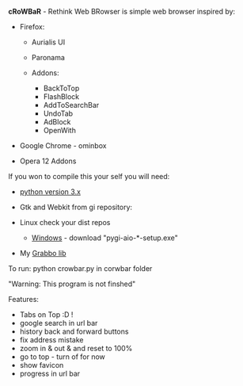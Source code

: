 **cRoWBaR** - Rethink Web BRowser is simple web browser inspired by:

 *  Firefox:
    * Aurialis UI
    * Paronama
    * Addons:

        * BackToTop
        * FlashBlock
        * AddToSearchBar
        * UndoTab
        * AdBlock
        * OpenWith

 * Google Chrome - ominbox
 * Opera 12 Addons

If you won to compile this your self you will need:

- [python version 3.x](https://www.python.org/)
- Gtk and Webkit from gi repository:

- Linux check your dist repos
   - [Windows](http://sourceforge.net/projects/pygobjectwin32/files/) - download "pygi-aio-*-setup.exe"

- My [Grabbo lib](https://github.com/jeremi360/Grabbo)

To run: python crowbar.py in corwbar folder

"Warning: This program is not finshed"

Features:
* Tabs on Top :D !
* google search in url bar
* history back and forward buttons
* fix address mistake
* zoom in & out & and reset to 100%
* go to top - turn of for now
* show favicon
* progress in url bar
